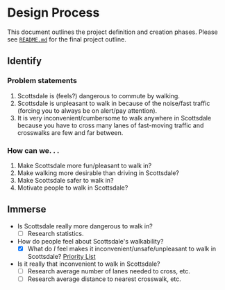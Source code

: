 # Design Process
This document outlines the project definition and creation phases. Please see [`README.md`](README.md) for the final project outline.

## Identify
### Problem statements
1. Scottsdale is (feels?) dangerous to commute by walking.
2. Scottsdale is unpleasant to walk in because of the noise/fast traffic (forcing you to always be on alert/pay attention).
3. It is very inconvenient/cumbersome to walk anywhere in Scottsdale because you have to cross many lanes of fast-moving traffic and crosswalks are few and far between.

### How can we. . . 
1. Make Scottsdale more fun/pleasant to walk in?
2. Make walking more desirable than driving in Scottsdale?
3. Make Scottsdale safer to walk in?
4. Motivate people to walk in Scottsdale?

## Immerse
<!-- ### Research questions -->
* Is Scottsdale really more dangerous to walk in?
  - [ ] Research statistics.
* How do people feel about Scottsdale's walkability? 
  - [x] What do *I* feel makes it inconvenient/unsafe/unpleasant to walk in Scottsdale? [Priority List](C:\Users\Ern\Documents\projects\scotts_walkability\research\r_case_self.md)
* Is it really that inconvenient to walk in Scottsdale?
  - [ ] Research average number of lanes needed to cross, etc.
  - [ ] Research average distance to nearest crosswalk, etc.